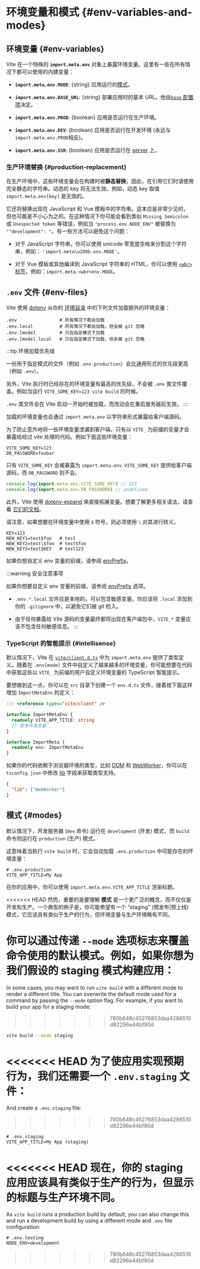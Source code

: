 # 环境变量和模式 {#env-variables-and-modes}

## 环境变量 {#env-variables}

Vite 在一个特殊的 **`import.meta.env`** 对象上暴露环境变量。这里有一些在所有情况下都可以使用的内建变量：

- **`import.meta.env.MODE`**: {string} 应用运行的[模式](#modes)。

- **`import.meta.env.BASE_URL`**: {string} 部署应用时的基本 URL。他由[`base` 配置项](/config/shared-options.md#base)决定。

- **`import.meta.env.PROD`**: {boolean} 应用是否运行在生产环境。

- **`import.meta.env.DEV`**: {boolean} 应用是否运行在开发环境 (永远与 `import.meta.env.PROD`相反)。

- **`import.meta.env.SSR`**: {boolean} 应用是否运行在 [server](./ssr.md#conditional-logic) 上。

### 生产环境替换 {#production-replacement}

在生产环境中，这些环境变量会在构建时被**静态替换**，因此，在引用它们时请使用完全静态的字符串。动态的 key 将无法生效。例如，动态 key 取值 `import.meta.env[key]` 是无效的。

它还将替换出现在 JavaScript 和 Vue 模板中的字符串。这本应是非常少见的，但也可能是不小心为之的。在这种情况下你可能会看到类似 `Missing Semicolon` 或 `Unexpected token` 等错误，例如当 `"process.env`<wbr>`.NODE_ENV"` 被替换为 `""development": "`。有一些方法可以避免这个问题：

- 对于 JavaScript 字符串，你可以使用 unicode 零宽度空格来分割这个字符串，例如： `'import.meta\u200b.env.MODE'`。

- 对于 Vue 模板或其他编译到 JavaScript 字符串的 HTML，你可以使用 [`<wbr>` 标签](https://developer.mozilla.org/en-US/docs/Web/HTML/Element/wbr)，例如：`import.meta.<wbr>env.MODE`。

## `.env` 文件 {#env-files}

Vite 使用 [dotenv](https://github.com/motdotla/dotenv) 从你的 [环境目录](/config/shared-options.md#envdir) 中的下列文件加载额外的环境变量：

```
.env                # 所有情况下都会加载
.env.local          # 所有情况下都会加载，但会被 git 忽略
.env.[mode]         # 只在指定模式下加载
.env.[mode].local   # 只在指定模式下加载，但会被 git 忽略
```

:::tip 环境加载优先级

一份用于指定模式的文件（例如 `.env.production`）会比通用形式的优先级更高（例如 `.env`）。

另外，Vite 执行时已经存在的环境变量有最高的优先级，不会被 `.env` 类文件覆盖。例如当运行 `VITE_SOME_KEY=123 vite build` 的时候。

`.env` 类文件会在 Vite 启动一开始时被加载，而改动会在重启服务器后生效。
:::

加载的环境变量也会通过 `import.meta.env` 以字符串形式暴露给客户端源码。

为了防止意外地将一些环境变量泄漏到客户端，只有以 `VITE_` 为前缀的变量才会暴露给经过 vite 处理的代码。例如下面这些环境变量：

```
VITE_SOME_KEY=123
DB_PASSWORD=foobar
```

只有 `VITE_SOME_KEY` 会被暴露为 `import.meta.env.VITE_SOME_KEY` 提供给客户端源码，而 `DB_PASSWORD` 则不会。

```js
console.log(import.meta.env.VITE_SOME_KEY) // 123
console.log(import.meta.env.DB_PASSWORD) // undefined
```

此外，Vite 使用 [dotenv-expand](https://github.com/motdotla/dotenv-expand) 来直接拓展变量。想要了解更多相关语法，请查看 [它们的文档](https://github.com/motdotla/dotenv-expand#what-rules-does-the-expansion-engine-follow)。

请注意，如果想要在环境变量中使用 `$` 符号，则必须使用 `\` 对其进行转义。

```
KEY=123
NEW_KEY1=test$foo   # test
NEW_KEY2=test\$foo  # test$foo
NEW_KEY3=test$KEY   # test123
```

如果你想自定义 env 变量的前缀，请参阅 [envPrefix](/config/shared-options.html#envprefix)。

  :::warning 安全注意事项

如果你想要自定义 env 变量的前缀，请参阅 [envPrefix](/config/shared-options.html#envprefix) 选项。

- `.env.*.local` 文件应是本地的，可以包含敏感变量。你应该将 `.local` 添加到你的 `.gitignore` 中，以避免它们被 git 检入。

- 由于任何暴露给 Vite 源码的变量最终都将出现在客户端包中，`VITE_*` 变量应该不包含任何敏感信息。
  :::

### TypeScript 的智能提示 {#intellisense}

默认情况下，Vite 在 [`vite/client.d.ts`](https://github.com/vitejs/vite/blob/main/packages/vite/client.d.ts) 中为 `import.meta.env` 提供了类型定义。随着在 `.env[mode]` 文件中自定义了越来越多的环境变量，你可能想要在代码中获取这些以 `VITE_` 为前缀的用户自定义环境变量的 TypeScript 智能提示。

要想做到这一点，你可以在 `src` 目录下创建一个 `env.d.ts` 文件，接着按下面这样增加 `ImportMetaEnv` 的定义：

```typescript
/// <reference types="vite/client" />

interface ImportMetaEnv {
  readonly VITE_APP_TITLE: string
  // 更多环境变量...
}

interface ImportMeta {
  readonly env: ImportMetaEnv
}
```

如果你的代码依赖于浏览器环境的类型，比如 [DOM](https://github.com/microsoft/TypeScript/blob/main/lib/lib.dom.d.ts) 和 [WebWorker](https://github.com/microsoft/TypeScript/blob/main/lib/lib.webworker.d.ts)，你可以在 `tsconfig.json` 中修改 [lib](https://www.typescriptlang.org/tsconfig#lib) 字段来获取类型支持。

```json
{
  "lib": ["WebWorker"]
}
```

## 模式 {#modes}

默认情况下，开发服务器 (`dev` 命令) 运行在 `development` (开发) 模式，而 `build` 命令则运行在 `production` (生产) 模式。

这意味着当执行 `vite build` 时，它会自动加载 `.env.production` 中可能存在的环境变量：

```
# .env.production
VITE_APP_TITLE=My App
```

在你的应用中，你可以使用 `import.meta.env.VITE_APP_TITLE` 渲染标题。

<<<<<<< HEAD
然而，重要的是要理解 **模式** 是一个更广泛的概念，而不仅仅是开发和生产。一个典型的例子是，你可能希望有一个 “staging” (预发布|预上线) 模式，它应该具有类似于生产的行为，但环境变量与生产环境略有不同。

你可以通过传递 `--mode` 选项标志来覆盖命令使用的默认模式。例如，如果你想为我们假设的 staging 模式构建应用：
=======
In some cases, you may want to run `vite build` with a different mode to render a different title. You can overwrite the default mode used for a command by passing the `--mode` option flag. For example, if you want to build your app for a staging mode:
>>>>>>> 780b648c45276853daa4286510d82296e44bf90d

```bash
vite build --mode staging
```

<<<<<<< HEAD
为了使应用实现预期行为，我们还需要一个 `.env.staging` 文件：
=======
And create a `.env.staging` file:
>>>>>>> 780b648c45276853daa4286510d82296e44bf90d

```
# .env.staging
VITE_APP_TITLE=My App (staging)
```

<<<<<<< HEAD
现在，你的 staging 应用应该具有类似于生产的行为，但显示的标题与生产环境不同。
=======
As `vite build` runs a production build by default, you can also change this and run a development build by using a different mode and `.env` file configuration:

```
# .env.testing
NODE_ENV=development
```
>>>>>>> 780b648c45276853daa4286510d82296e44bf90d
